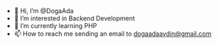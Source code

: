 - 👋 Hi, I’m @DogaAda
- 👀 I’m interested in Backend Development
- 🌱 I’m currently learning PHP
- 📫 How to reach me sending an email to dogaadaaydin@gmail.com

<!---
DogaAda/DogaAda is a ✨ special ✨ repository because its `README.md` (this file) appears on your GitHub profile.
You can click the Preview link to take a look at your changes.
--->
